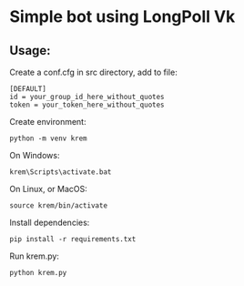 # Simple bot using LongPoll Vk
## Usage:
Create a conf.cfg in src directory, add to file:
```
[DEFAULT]
id = your_group_id_here_without_quotes
token = your_token_here_without_quotes
```

Create environment:
```
python -m venv krem
```

On Windows:
```
krem\Scripts\activate.bat
```

On Linux, or MacOS:
```
source krem/bin/activate
```

Install dependencies:
```
pip install -r requirements.txt
```

Run krem.py:
```
python krem.py
```
